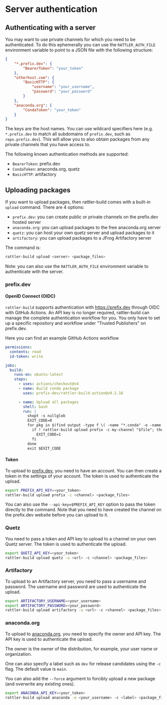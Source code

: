# Server authentication

## Authenticating with a server

You may want to use private channels for which you need to be authenticated. To
do this ephemerally you can use the `RATTLER_AUTH_FILE` environment variable to
point to a JSON file with the following structure:

```json
{
    "*.prefix.dev": {
        "BearerToken": "your_token"
    },
    "otherhost.com": {
        "BasicHTTP": {
            "username": "your_username",
            "password": "your_password"
        }
    },
    "anaconda.org": {
        "CondaToken": "your_token"
    }
}
```

The keys are the host names. You can use wildcard specifiers here (e.g.
`*.prefix.dev` to match all subdomains of `prefix.dev`, such as
`repo.prefix.dev`). This will allow you to also obtain packages from any private
channels that you have access to.

The following known authentication methods are supported:

- `BearerToken`: prefix.dev
- `CondaToken`: anaconda.org, quetz
- `BasicHTTP`: artifactory

## Uploading packages

If you want to upload packages, then rattler-build comes with a built-in
`upload` command. There are 4 options:

- `prefix.dev`: you can create public or private channels on the prefix.dev
  hosted server
- `anaconda.org`: you can upload packages to the free anaconda.org server
- `quetz`: you can host your own quetz server and upload packages to it
- `artifactory`: you can upload packages to a JFrog Artifactory server

The command is:

```bash
rattler-build upload <server> <package_files>
```

Note: you can also use the `RATTLER_AUTH_FILE` environment variable to
authenticate with the server.

### prefix.dev

#### OpenID Connect (OIDC)

`rattler-build` supports authentication with https://prefix.dev through OIDC with GitHub Actions.
An API key is no longer required, rattler-build can manage the complete authentication workflow for you.
You only have to set up a specific repository and workflow under "Trusted Publishers" on prefix.dev.

Here you can find an example GitHub Actions workflow

```yaml
permissions:
  contents: read
  id-token: write

jobs:
  build:
    runs-on: ubuntu-latest
    steps:
      - uses: actions/checkout@v4
      - name: Build conda package
        uses: prefix-dev/rattler-build-action@v0.2.18

      - name: Upload all packages
        shell: bash
        run: |
          shopt -s nullglob
          EXIT_CODE=0
          for pkg in $(find output -type f \( -name "*.conda" -o -name "*.tar.bz2" \) ); do
            if ! rattler-build upload prefix -c my-channel "$file"; then
              EXIT_CODE=1
            fi
          done
          exit $EXIT_CODE
```


#### Token

To upload to [prefix.dev](https://prefix.dev), you need to have an account.
You can then create a token in the settings of your account. The token is used
to authenticate the upload.

```bash
export PREFIX_API_KEY=<your_token>
rattler-build upload prefix -c <channel> <package_files>
```

You can also use the `--api-key=$PREFIX_API_KEY` option to pass the token
directly to the command. Note that you need to have created the channel on the
prefix.dev website before you can upload to it.

### Quetz

You need to pass a token and API key to upload to a channel on your own Quetz
server. The token is used to authenticate the upload.

```bash
export QUETZ_API_KEY=<your_token>
rattler-build upload quetz -u <url> -c <channel> <package_files>
```

### Artifactory

To upload to an Artifactory server, you need to pass a username and password.
The username and password are used to authenticate the upload.

```bash
export ARTIFACTORY_USERNAME=<your_username>
export ARTIFACTORY_PASSWORD=<your_password>
rattler-build upload artifactory -u <url> -c <channel> <package_files>
```

### anaconda.org

To upload to [anaconda.org](https://anaconda.org), you need to specify the owner
and API key. The API key is used to authenticate the upload.

The owner is the owner of the distribution, for example, your user name or
organization.

One can also specify a label such as `dev` for release candidates using the
`-c` flag. The default value is `main`.

You can also add the `--force` argument to forcibly upload a new package (and
overwrite any existing ones).

```bash
export ANACONDA_API_KEY=<your_token>
rattler-build upload anaconda -o <your_username> -c <label> <package_files>
```
